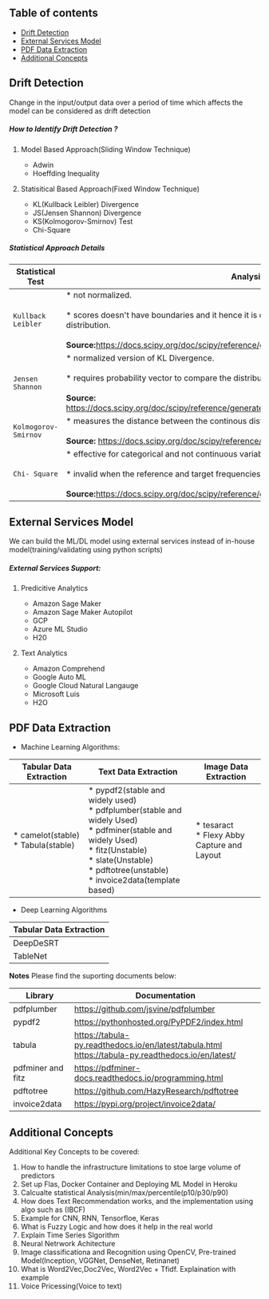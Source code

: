 
## Table of contents
* [Drift Detection](#drift-detection)
* [External Services Model](#external-services-model)
* [PDF Data Extraction](#pdf-data-extraction)
* [Additional Concepts](#additional-concepts)


## Drift Detection

Change in the input/output data over a period of time which affects the model can be considered as drift detection

<h5>How to Identify Drift Detection ?</h5>

1. Model Based Approach(Sliding Window Technique)
   * Adwin
   * Hoeffding Inequality

2. Statisitical Based Approach(Fixed Window Technique)
   * KL(Kullback Leibler) Divergence
   * JS(Jensen Shannon) Divergence
   * KS(Kolmogorov-Smirnov) Test
   * Chi-Square

<h5> Statistical Approach Details </h5>

| Statistical Test | Analysis |
| --- | --- |
|`Kullback Leibler`| * not normalized.<br><br> * scores doesn't have boundaries and it hence it is difficult to identify the most deviated distribution.<br><br> <b>Source:</b>https://docs.scipy.org/doc/scipy/reference/generated/scipy.stats.entropy.html 
|`Jensen Shannon`| * normalized version of KL Divergence. <br><br> * requires probability vector to compare the distribution.<br><br> <b>Source:</b> https://docs.scipy.org/doc/scipy/reference/generated/scipy.spatial.distance.jensenshannon.html
|`Kolmogorov-Smirnov`| * measures the distance between the continous distribution of data <br><br> <b>Source:</b> https://docs.scipy.org/doc/scipy/reference/generated/scipy.stats.ks_2samp.html
|`Chi- Square`| * effective for categorical and not continuous variables.<br><br> * invalid when the reference and target frequencies in each distributions are too small. <br><br> <b>Source:</b>https://docs.scipy.org/doc/scipy/reference/generated/scipy.stats.chisquare.html


## External Services Model
We can build the ML/DL model using external services instead of in-house model(training/validating using python scripts)
  
<h5> External Services Support: </h5>

1. Predicitive Analytics
   * Amazon Sage Maker
   * Amazon Sage Maker Autopilot
   * GCP
   * Azure ML Studio
   * H20

2. Text Analytics
   * Amazon Comprehend
   * Google Auto ML
   * Google Cloud Natural Langauge
   * Microsoft Luis
   * H2O

## PDF Data Extraction
 
* Machine Learning Algorithms:
 
Tabular Data Extraction | Text Data Extraction | Image Data Extraction
| --- | --- | --- | 
| * camelot(stable) <br> * Tabula(stable) | * pypdf2(stable and widely used) <br> * pdfplumber(stable and widely Used) <br> * pdfminer(stable and widely Used) <br> * fitz(Unstable) <br> * slate(Unstable) <br> * pdftotree(unstable) <br> * invoice2data(template based) | * tesaract <br> * Flexy Abby Capture and Layout | 

* Deep Learning Algorithms

| Tabular Data Extraction |
| --- | 
| DeepDeSRT |
| TableNet |

<b>Notes</b>
Please find the suporting documents below:

| Library | Documentation |
| --- | --- |
| pdfplumber | https://github.com/jsvine/pdfplumber |
| pypdf2 | https://pythonhosted.org/PyPDF2/index.html |
| tabula | https://tabula-py.readthedocs.io/en/latest/tabula.html <br> https://tabula-py.readthedocs.io/en/latest/ |
| pdfminer and fitz | https://pdfminer-docs.readthedocs.io/programming.html | 
| pdftotree | https://github.com/HazyResearch/pdftotree |
| invoice2data | https://pypi.org/project/invoice2data/ |


## Additional Concepts

Additional Key Concepts to be covered:
1. How to handle the infrastructure limitations to stoe large volume of predictors
2. Set up Flas, Docker Container and Deploying ML Model in Heroku
3. Calcualte statistical Analysis(min/max/percentile(p10/p30/p90)
4. How does Text Recommendation works, and the implementation using algo such as (IBCF)
5. Example for CNN, RNN, Tensorfloe, Keras
6. What is Fuzzy Logic and how does it help in the real world
7. Explain Time Series Slgorithm
8. Neural Netrwork Achitecture
9. Image classificationa and Recognition using OpenCV, Pre-trained Model(Inception, VGGNet, DenseNet, Retinanet)
10. What is Word2Vec,Doc2Vec, Word2Vec + Tfidf. Explaination with example
11. Voice Pricessing(Voice to text)




